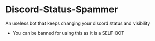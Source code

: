 # Discord-Status-Spammer
An useless bot that keeps changing your discord status and visibility

* You can be banned for using this as it is a SELF-BOT
